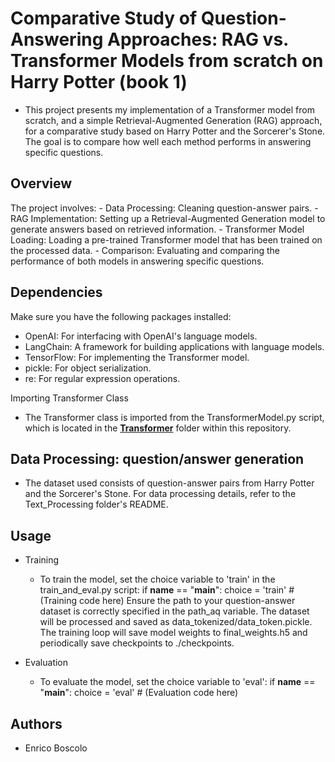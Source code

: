 # Comparative Study of Question-Answering Approaches: RAG vs. Transformer Models from scratch on Harry Potter (book 1)

* This project presents my implementation of a Transformer model from scratch, and a simple Retrieval-Augmented Generation (RAG) approach, for a comparative study based on Harry Potter and the Sorcerer's Stone. The goal is to compare how well each method performs in answering specific questions.

## Overview
The project involves:
	- Data Processing: Cleaning question-answer pairs.
	- RAG Implementation: Setting up a Retrieval-Augmented Generation model to generate answers based on retrieved information.
	- Transformer Model Loading: Loading a pre-trained Transformer model that has been trained on the processed data.
 	- Comparison: Evaluating and comparing the performance of both models in answering specific questions.


## Dependencies
Make sure you have the following packages installed:
- OpenAI: For interfacing with OpenAI's language models.
- LangChain: A framework for building applications with language models.
- TensorFlow: For implementing the Transformer model.
- pickle: For object serialization.
- re: For regular expression operations.
 
Importing Transformer Class
- The Transformer class is imported from the TransformerModel.py script, which is located in the **[Transformer](../Transformer)**  folder within this repository.



## Data Processing: question/answer generation
* The dataset used consists of question-answer pairs from Harry Potter and the Sorcerer's Stone. For data processing details, refer to the Text_Processing folder's README.


## Usage
* Training
	-  To train the model, set the choice variable to 'train' in the train_and_eval.py script:
		if __name__ == "__main__":
    			choice = 'train'
    			# (Training code here)
	   Ensure the path to your question-answer dataset is correctly specified in the path_aq variable. The dataset will be processed and saved as 	  	   data_tokenized/data_token.pickle.
	   The training loop will save model weights to final_weights.h5 and periodically save checkpoints to ./checkpoints.

* Evaluation
	- To evaluate the model, set the choice variable to 'eval':
		if __name__ == "__main__":
    			choice = 'eval'
    			# (Evaluation code here)


## Authors

* Enrico Boscolo
